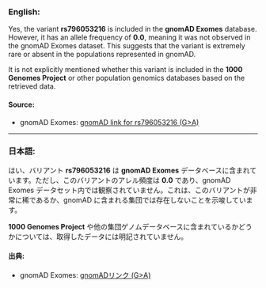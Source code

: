 ### English:
Yes, the variant **rs796053216** is included in the **gnomAD Exomes** database. However, it has an allele frequency of **0.0**, meaning it was not observed in the gnomAD Exomes dataset. This suggests that the variant is extremely rare or absent in the populations represented in gnomAD.

It is not explicitly mentioned whether this variant is included in the **1000 Genomes Project** or other population genomics databases based on the retrieved data.

#### Source:
- gnomAD Exomes: [gnomAD link for rs796053216 (G>A)](https://gnomad.broadinstitute.org/variant/12-51790401-G-A?dataset=gnomad_r4)

---

### 日本語:
はい、バリアント **rs796053216** は **gnomAD Exomes** データベースに含まれています。ただし、このバリアントのアレル頻度は **0.0** であり、gnomAD Exomes データセット内では観察されていません。これは、このバリアントが非常に稀であるか、gnomAD に含まれる集団では存在しないことを示唆しています。

**1000 Genomes Project** や他の集団ゲノムデータベースに含まれているかどうかについては、取得したデータには明記されていません。

#### 出典:
- gnomAD Exomes: [gnomADリンク (G>A)](https://gnomad.broadinstitute.org/variant/12-51790401-G-A?dataset=gnomad_r4)